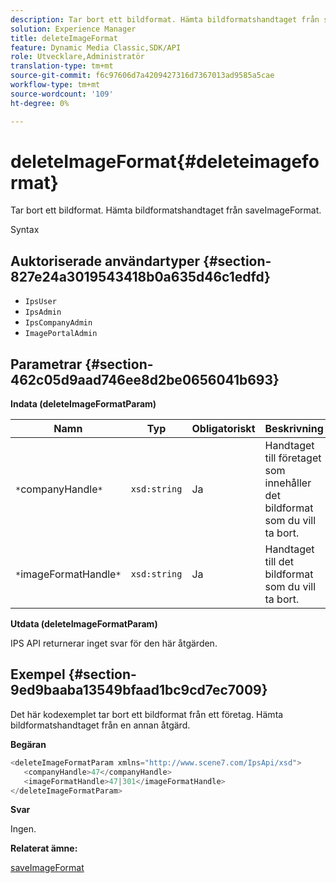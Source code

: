 ```yaml
---
description: Tar bort ett bildformat. Hämta bildformatshandtaget från saveImageFormat.
solution: Experience Manager
title: deleteImageFormat
feature: Dynamic Media Classic,SDK/API
role: Utvecklare,Administratör
translation-type: tm+mt
source-git-commit: f6c97606d7a4209427316d7367013ad9585a5cae
workflow-type: tm+mt
source-wordcount: '109'
ht-degree: 0%

---
```



# deleteImageFormat{#deleteimageformat}

Tar bort ett bildformat. Hämta bildformatshandtaget från saveImageFormat.

Syntax

## Auktoriserade användartyper {#section-827e24a3019543418b0a635d46c1edfd}

* `IpsUser`
* `IpsAdmin`
* `IpsCompanyAdmin`
* `ImagePortalAdmin`

## Parametrar {#section-462c05d9aad746ee8d2be0656041b693}

**Indata (deleteImageFormatParam)**

| Namn | Typ | Obligatoriskt | Beskrivning |
|---|---|---|---|
| `*`companyHandle`*` | `xsd:string` | Ja | Handtaget till företaget som innehåller det bildformat som du vill ta bort. |
| `*`imageFormatHandle`*` | `xsd:string` | Ja | Handtaget till det bildformat som du vill ta bort. |

**Utdata (deleteImageFormatParam)**

IPS API returnerar inget svar för den här åtgärden.

## Exempel {#section-9ed9baaba13549bfaad1bc9cd7ec7009}

Det här kodexemplet tar bort ett bildformat från ett företag. Hämta bildformatshandtaget från en annan åtgärd.

**Begäran**

```java
<deleteImageFormatParam xmlns="http://www.scene7.com/IpsApi/xsd">
   <companyHandle>47</companyHandle>
   <imageFormatHandle>47|301</imageFormatHandle>
</deleteImageFormatParam>
```

**Svar**

Ingen.

**Relaterat ämne:**

[saveImageFormat](../../../operations/c-operations-intro/c-methods/r-save-image-format.md#reference-d15c27f533ef41e38b54a539a304bd1d)
